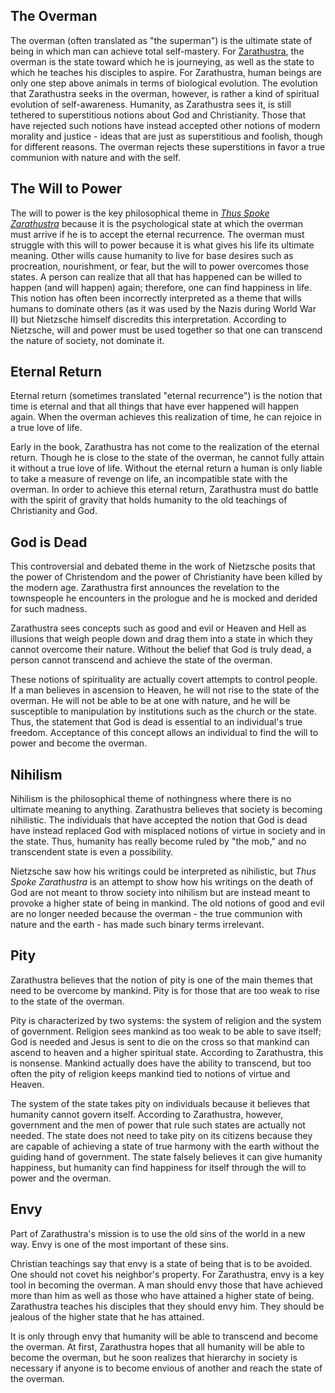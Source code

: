## The Overman
The overman (often translated as "the superman") is the ultimate state of being in which man can achieve total self-mastery. For [Zarathustra](https://www.gradesaver.com/thus-spoke-zarathustra/study-guide/character-list#zarathustra), the overman is the state toward which he is journeying, as well as the state to which he teaches his disciples to aspire. For Zarathustra, human beings are only one step above animals in terms of biological evolution. The evolution that Zarathustra seeks in the overman, however, is rather a kind of spiritual evolution of self-awareness. Humanity, as Zarathustra sees it, is still tethered to superstitious notions about God and Christianity. Those that have rejected such notions have instead accepted other notions of modern morality and justice - ideas that are just as superstitious and foolish, though for different reasons. The overman rejects these superstitions in favor a true communion with nature and with the self.

## The Will to Power
The will to power is the key philosophical theme in _[Thus Spoke Zarathustra](https://www.gradesaver.com/thus-spoke-zarathustra)_ because it is the psychological state at which the overman must arrive if he is to accept the eternal recurrence. The overman must struggle with this will to power because it is what gives his life its ultimate meaning. Other wills cause humanity to live for base desires such as procreation, nourishment, or fear, but the will to power overcomes those states. A person can realize that all that has happened can be willed to happen (and will happen) again; therefore, one can find happiness in life. This notion has often been incorrectly interpreted as a theme that wills humans to dominate others (as it was used by the Nazis during World War II) but Nietzsche himself discredits this interpretation. According to Nietzsche, will and power must be used together so that one can transcend the nature of society, not dominate it.

## Eternal Return
Eternal return (sometimes translated "eternal recurrence") is the notion that time is eternal and that all things that have ever happened will happen again. When the overman achieves this realization of time, he can rejoice in a true love of life.

Early in the book, Zarathustra has not come to the realization of the eternal return. Though he is close to the state of the overman, he cannot fully attain it without a true love of life. Without the eternal return a human is only liable to take a measure of revenge on life, an incompatible state with the overman. In order to achieve this eternal return, Zarathustra must do battle with the spirit of gravity that holds humanity to the old teachings of Christianity and God.

## God is Dead
This controversial and debated theme in the work of Nietzsche posits that the power of Christendom and the power of Christianity have been killed by the modern age. Zarathustra first announces the revelation to the townspeople he encounters in the prologue and he is mocked and derided for such madness.

Zarathustra sees concepts such as good and evil or Heaven and Hell as illusions that weigh people down and drag them into a state in which they cannot overcome their nature. Without the belief that God is truly dead, a person cannot transcend and achieve the state of the overman.

These notions of spirituality are actually covert attempts to control people. If a man believes in ascension to Heaven, he will not rise to the state of the overman. He will not be able to be at one with nature, and he will be susceptible to manipulation by institutions such as the church or the state. Thus, the statement that God is dead is essential to an individual's true freedom. Acceptance of this concept allows an individual to find the will to power and become the overman.

## Nihilism
Nihilism is the philosophical theme of nothingness where there is no ultimate meaning to anything. Zarathustra believes that society is becoming nihilistic. The individuals that have accepted the notion that God is dead have instead replaced God with misplaced notions of virtue in society and in the state. Thus, humanity has really become ruled by "the mob," and no transcendent state is even a possibility.

Nietzsche saw how his writings could be interpreted as nihilistic, but _Thus Spoke Zarathustra_ is an attempt to show how his writings on the death of God are not meant to throw society into nihilism but are instead meant to provoke a higher state of being in mankind. The old notions of good and evil are no longer needed because the overman - the true communion with nature and the earth - has made such binary terms irrelevant.

## Pity
Zarathustra believes that the notion of pity is one of the main themes that need to be overcome by mankind. Pity is for those that are too weak to rise to the state of the overman.

Pity is characterized by two systems: the system of religion and the system of government. Religion sees mankind as too weak to be able to save itself; God is needed and Jesus is sent to die on the cross so that mankind can ascend to heaven and a higher spiritual state. According to Zarathustra, this is nonsense. Mankind actually does have the ability to transcend, but too often the pity of religion keeps mankind tied to notions of virtue and Heaven.

The system of the state takes pity on individuals because it believes that humanity cannot govern itself. According to Zarathustra, however, government and the men of power that rule such states are actually not needed. The state does not need to take pity on its citizens because they are capable of achieving a state of true harmony with the earth without the guiding hand of government. The state falsely believes it can give humanity happiness, but humanity can find happiness for itself through the will to power and the overman.

## Envy
Part of Zarathustra's mission is to use the old sins of the world in a new way. Envy is one of the most important of these sins.

Christian teachings say that envy is a state of being that is to be avoided. One should not covet his neighbor's property. For Zarathustra, envy is a key tool in becoming the overman. A man should envy those that have achieved more than him as well as those who have attained a higher state of being. Zarathustra teaches his disciples that they should envy him. They should be jealous of the higher state that he has attained.

It is only through envy that humanity will be able to transcend and become the overman. At first, Zarathustra hopes that all humanity will be able to become the overman, but he soon realizes that hierarchy in society is necessary if anyone is to become envious of another and reach the state of the overman.